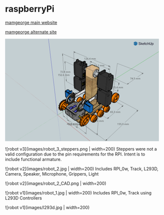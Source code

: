 # raspberryPi

[mamgeorge main website](http://mamgeorge.altervista.org/)

[mamgeorge alternate site](https://sites.google.com/site/mamgeorge)

![robot v3](images/robot_assembly_v3_ISO.png)

![robot v3](images/robot_3_steppers.png | width=200)
Steppers were not a valid configuration due to the pin requirements for the RPI.
Intent is to include functional armature.

![robot v2](images/robot_2.jpg | width=200)
Includes RPI_0w, Track, L293D, Camera, Speaker, Microphone, Grippers, Light

![robot v2](images/robot_2_CAD.png | width=200)

![robot v1](images/robot_1.jpg | width=200)
Includes RPI_0w, Track using L293D Controllers 

![robot v1](images/l293d.jpg | width=200)
